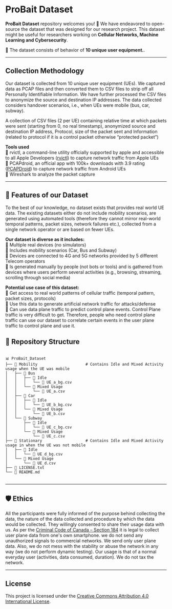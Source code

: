 # ProBait Dataset

**ProBait Dataset** repository welcomes you! 🚀 We have endeavored to open-source the dataset that was designed for our research project. This dataset might be useful for researchers working on **Cellular Networks, Machine Learning and Cybersecurity**.

📌 The dataset consists of behavior of **10 unique user equipment.**.

--- 

## Collection Methodology
Our dataset is collected from 10 unique user equipment (UEs). We captured data as PCAP files and then converted them to CSV files to strip off all Personally Identifiable Information. We have further processed the CSV files to anonymize the source and destination IP addresses. The data collected considers handover scenarios, i.e., when UEs were mobile (bus, car, subway).

A collection of CSV files (2 per UE) containing relative time at which packets were sent (starting from 0, no real timestamp), anonymized source and destination IP address, Protocol, size of the packet sent and Information (related to protocol if it is a control packet otherwise “protected packet”)

**Tools used** <br>
🔹 rvictl, a command-line utility officially supported by apple and accessible to all Apple Developers ([rvictl](https://developer.apple.com/documentation/network/recording-a-packet-trace)) to capture network traffic from Apple UEs <br>
🔹 PCAPdroid, an official app with 100k+ downloads with 3.9 rating ([PCAPDroid](https://play.google.com/store/apps/details?id=com.emanuelef.remote_capture&hl=en_CA)) to capture network traffic from Android UEs <br>
🔹 Wireshark to analyze the packet capture <br>

---

## 🔔 Features of our Dataset
To the best of our knowledge, no dataset exists that provides real world UE data. The existing datasets either do not include mobility scenarios, are generated using automated tools (therefore they cannot mirror real-world temporal patterns, packet sizes, network failures etc.), collected from a single network operator or are based on fewer UEs.

**Our dataset is diverse as it includes:** <br>
🔹 Multiple real devices (no simulators) <br>
🔹 Includes mobility scenarios (Car, Bus and Subway) <br>
🔹 Devices are connected to 4G and 5G networks provided by 5 different Telecom operators <br>
🔹 Is generated manually by people (not bots or tools) and is gathered from devices where users perform several activities (e.g., browsing, streaming, scrolling through social media) <br>
 
**Potential use case of this dataset:**  <br>
🔹 Get access to real world patterns of cellular traffic (temporal pattern, packet sizes, protocols) <br>
🔹 Use this data to generate artificial network traffic for attacks/defense <br>
🔹 Can use data plane traffic to predict control plane events. Control Plane traffic is very difficult to get. Therefore, people who need control plane traffic can use our dataset to correlate certain events in the user plane traffic to control plane and use it. <br>

## 📂 Repository Structure
<pre>
<code>
📊 ProBait_Dataset
├── 📁 Mobility                     # Contains Idle and Mixed Activity usage when the UE was mobile
│   ├── 📁 Bus
│   │   ├── 📁 Idle
│   │   │   └── 📄 UE_a_bg.csv
│   │   └── 📁 Mixed Usage
│   │       └── 📄 UE_a.csv
│   ├── 📁 Car
│   │   ├── 📁 Idle
│   │   │   └── 📄 UE_b_bg.csv
│   │   └── 📁 Mixed Usage
│   │       └── 📄 UE_b.csv
│   └── 📁 Subway
│       ├── 📁 Idle
│       │   └── 📄 UE_c_bg.csv
│       └── 📁 Mixed Usage
│           └── 📄 UE_c.csv
├── 📁 Stationary                   # Contains Idle and Mixed Activity usage in when the UE was not mobile
│   ├── 📁 Idle
│   │   └── 📄 UE_d_bg.csv
│   └── 📁 Mixed Usage
│       └── 📄 UE_d.csv
├── 📄 LICENSE.txt
└── 📄 README.md
</code>
</pre>

--- 

## 🛡️ Ethics  
All the participants were fully informed of the purpose behind collecting the data, the nature of the data collected and procedure by which the data would be collected. They willingly consented to share their usage data with us. As per the [Criminal Code of Canada – Section 184](https://laws-lois.justice.gc.ca/eng/acts/c-46/section-184.html) it is legal to collect user plane data from one's own smartphone. we do not send any unauthorized signals to commercial networks. We send only user plane data. Also, we do not mess with the stability or abuse the network in any way (we do not perform dynamic testing). Our usage is that of a normal everyday user (activities, data consumed, duration). We do not tax the network.

--- 

## License
This project is licensed under the [Creative Commons Attribution 4.0 International License](https://creativecommons.org/licenses/by/4.0/).
